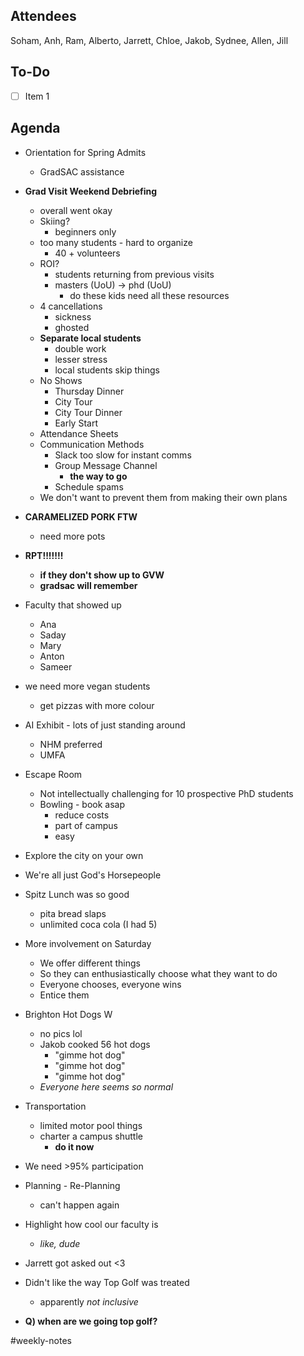 ## Attendees
Soham, Anh, Ram, Alberto, Jarrett, Chloe, Jakob, Sydnee, Allen, Jill

## To-Do
- [ ] Item 1

## Agenda
- Orientation for Spring Admits
	- GradSAC assistance
- **Grad Visit Weekend Debriefing**
	- overall went okay
	- Skiing?
		- beginners only
	- too many students - hard to organize
		- 40 + volunteers
	- ROI?
		- students returning from previous visits
		- masters (UoU) -> phd (UoU)
			- do these kids need all these resources 
	- 4 cancellations
		- sickness
		- ghosted
	- **Separate local students**
		- double work 
		- lesser stress
		- local students skip things
	- No Shows
		- Thursday Dinner
		- City Tour
		- City Tour Dinner
		- Early Start
	- Attendance Sheets
	- Communication Methods
		- Slack too slow for instant comms
		- Group Message Channel
			- **the way to go**
		- Schedule spams
	- We don't want to prevent them from making their own plans
- **CARAMELIZED PORK FTW**
	- need more pots
- **RPT!!!!!!!**
	- **if they don't show up to GVW**
	- **gradsac will remember**
- Faculty that showed up
	- Ana 
	- Saday
	- Mary
	- Anton
	- Sameer
- we need more vegan students
	- get pizzas with more colour

- AI Exhibit - lots of just standing around 
	- NHM preferred
	- UMFA
- Escape Room
	- Not intellectually challenging for 10 prospective PhD students
	- Bowling - book asap
		- reduce costs
		- part of campus
		- easy
- Explore the city on your own
- We're all just God's Horsepeople
- Spitz Lunch was so good
	- pita bread slaps
	- unlimited coca cola (I had 5)
- More involvement on Saturday
	- We offer different things
	- So they can enthusiastically choose what they want to do
	- Everyone chooses, everyone wins
	- Entice them
- Brighton Hot Dogs W
	- no pics lol
	- Jakob cooked 56 hot dogs
		- "gimme hot dog"
		- "gimme hot dog"
		- "gimme hot dog"
	- *Everyone here seems so normal*
- Transportation
	- limited motor pool things
	- charter a campus shuttle
		- **do it now**
- We need >95% participation 
- Planning - Re-Planning 
	- can't happen again
- Highlight how cool our faculty is
	- *like, dude*
- Jarrett got asked out <3
- Didn't like the way Top Golf was treated
	- apparently *not inclusive*
- **Q) when are we going top golf?**

#weekly-notes